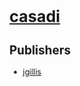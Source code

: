 # [casadi](https://pypi.org/project/casadi)



## Publishers
- [jgillis](https://pypi.org/user/jgillis)

